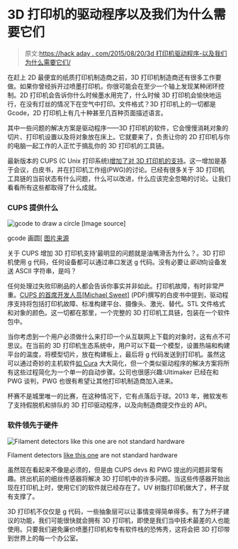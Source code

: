 # 3D 打印机的驱动程序以及我们为什么需要它们

> 原文:[https://hack aday . com/2015/08/20/3d 打印机驱动程序-以及我们为什么需要它们/](https://hackaday.com/2015/08/20/drivers-for-3d-printers-and-why-we-need-them/)

在赶上 2D 最便宜的纸质打印机制造商之前，3D 打印机制造商还有很多工作要做。如果你曾经拆开过喷墨打印机，你很可能会在至少一个轴上发现某种闭环控制。2D 打印机会告诉你什么时候墨水用完了，什么时候 3D 打印机会愉快地运行，在没有灯丝的情况下在空气中打印。文件格式？3D 打印机上的一切都是 Gcode，2D 打印机上有几十种甚至几百种页面描述语言。

其中一些问题的解决方案是驱动程序——3D 打印机的软件，它会慢慢消耗对象的切片、打印机设置以及将对象放在床上。它就要来了，负责让你的 2D 打印机与你的电脑一起工作的人正忙于搞乱你的 3D 打印机的工具链。

最新版本的 CUPS (C Unix 打印系统)[增加了对 3D 打印机的支持](http://www.cups.org/blog.php?L1087)。这一增加是基于会议，白皮书，并在打印机工作组(PWG)的讨论。已经有很多关于 3D 打印机工具链的当前状态有什么问题，什么可以改进，什么应该完全忽略的讨论。让我们看看所有这些都取得了什么成就。

### CUPS 提供什么

![gcode to draw a circle [Image source]](../Images/f33e35ea950ee363898f973c7fe0fcca.png)

gcode 画圆[ [图片来源](https://github.com/grbl/grbl/wiki/G-Code-Examples)

关于 CUPS 增加 3D 打印机支持’最明显的问题就是油嘴滑舌为什么？。3D 打印机使用 g 代码，任何设备都可以通过串口发送 g 代码。没有必要让*驱动*向设备发送 ASCII 字符串，是吗？

任何处理过失败印刷品的人都会告诉你事实并非如此。打印机故障，有时非常严重。[CUPS 的首席开发人员[Michael Sweet]](http://ftp.pwg.org/pub/pwg/BOFs/3d-printing/wd-apple-ipp3d-20150123.pdf) (PDF)撰写的白皮书中提到，驱动程序支持将包括打印机故障、标准构建平台、摄像头、激光、替代。STL 文件格式和对象的颜色。这一切都在那里，一个完整的 3D 打印机工具链，包装在一个软件包中。

当你考虑到一个用户必须做什么来打印一个从互联网上下载的对象时，这有点不可思议。在当前的 3D 打印机生态系统中，用户可以下载一个模型，设置热端和构建平台的温度，将模型切片，放在构建板上，最后将 g 代码发送到打印机。虽然这可以通过奇妙的主机软件[如 Cura](https://ultimaker.com/en/products/cura-software) 大大简化，但一个类似驱动程序的解决方案将所有这些过程简化为一个单一的自动步骤。公司也很感兴趣:Ultimaker 已经在和 PWG 谈判，PWG 也很有希望让其他打印机制造商加入进来。

杯赛不是城里唯一的比赛，在这种情况下，它有点落后于球。2013 年，微软发布了支持假脱机和排队的 3D 打印驱动程序，以及向制造商提交作业的 API。

### 软件领先于硬件

![Filament detectors like this one are not standard hardware](../Images/d4df5c080bf6f33f386c2fc5ef1fd719.png)

Filament detectors [like this one](http://www.instructables.com/id/3D-Printer-Filament-Out-Detector/) are not standard hardware

虽然现在看起来不像是必须的，但是由 CUPS devs 和 PWG 提出的问题非常有趣。挤出机前的细丝传感器将解决 3D 打印机中的许多问题。当这些传感器开始出现在打印机上时，使用它们的软件就已经存在了。UV 树脂打印机做大了，杯子就有支撑了。

3D 打印机不仅仅是 g 代码，一些抽象层可以让事情变得简单得多。有了为杯子建议的功能，我们可能很快就会拥有 3D 打印机，即使是我们当中技术最差的人也能使用。只要我们避免廉价喷墨打印机和专有软件栈的恐怖秀，这将会把 3D 打印带到世界上的每一个办公室。